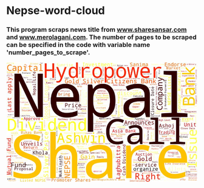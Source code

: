 # Nepse-word-cloud

### This program scraps news title from www.sharesansar.com and www.merolagani.com. The number of pages to be scraped can be specified in the code with variable name 'number_pages_to_scrape'.


![Word cloud output](https://github.com/Arun-Lama/Nepse-word-cloud/blob/9f6ff8601df580bf861295c0443807bbadeda5e5/News%20Wordcloud.jpeg)
